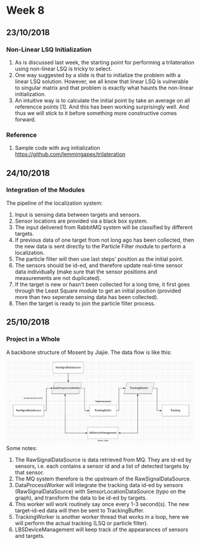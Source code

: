 # Week 8
## 23/10/2018
### Non-Linear LSQ Initialization
1. As is discussed last week, the starting point for performing a trilateration using non-linear LSQ is tricky to select.
2. One way suggested by a slide is that to initialize the problem with a linear LSQ solution. However, we all know that linear LSQ is vulnerable to singular matrix and that problem is exactly what haunts the non-linear initialization.
3. An intuitive way is to calculate the initial point by take an average on all referencce points [1]. And this has been working surprisingly well. And thus we will stick to it before something more constructive comes forward.

### Reference
1. Sample code with avg initialization https://github.com/lemmingapex/trilateration

## 24/10/2018
### Integration of the Modules
The pipeline of the localization system:
1. Input is sensing data between targets and sensors.
2. Sensor locations are provided via a black box system.
3. The input delivered from RabbitMQ system will be classified by different targets.
4. If previous data of one target from not long ago has been collected, then the new data is sent directly to the Particle Filter module to perform a localization.
5. The particle filter will then use last steps' position as the initial point.
6. The sensors should be id-ed, and therefore update real-time sensor data individually (make sure that the sensor positions and measurements are not duplicated).
7. If the target is new or hasn't been collected for a long time, it first goes through the Least Square module to get an initial position (provided more than two seperate sensing data has been collected).
8. Then the target is ready to join the particle filter process.

## 25/10/2018
### Project in a Whole
A backbone structure of Mosent by Jiajie. The data flow is like this:

![ALT TXT](./images/20181025-01.png)
Some notes:
1. The RawSignalDataSource is data retrieved from MQ. They are id-ed by sensors, i.e. each contains a sensor id and a list of detected targets by that sensor.
2. The MQ system therefore is the upstream of the RawSignalDataSource.
3. DataProcessWorker will integrate the tracking data id-ed by sensors (RawSignalDataSource) with SensorLocationDataSource (typo on the graph), and transform the data to be id-ed by targets.
4. This worker will work routinely say once every 1-3 second(s). The new target-id-ed data will then be sent to TrackingBuffer.
5. TrackingWorker is another worker thread that works in a loop, here we will perform the actual tracking (LSQ or particle filter).
6. LBSDeviceManagement will keep track of the appearances of sensors and targets.